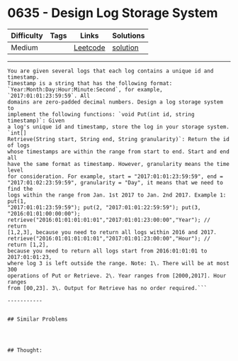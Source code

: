 # 0635 - Design Log Storage System

Difficulty  | Tags | Links | Solutions
----------- | ---- | ----- | -----
Medium |  | [Leetcode](https://leetcode.com/problems/design-log-storage-system) | [solution](https://leetcode.com/problems/design-log-storage-system/solution/)


-----------

```
You are given several logs that each log contains a unique id and timestamp.
Timestamp is a string that has the following format:
`Year:Month:Day:Hour:Minute:Second`, for example, `2017:01:01:23:59:59`. All
domains are zero-padded decimal numbers. Design a log storage system to
implement the following functions: `void Put(int id, string timestamp)`: Given
a log's unique id and timestamp, store the log in your storage system. `int[]
Retrieve(String start, String end, String granularity)`: Return the id of logs
whose timestamps are within the range from start to end. Start and end all
have the same format as timestamp. However, granularity means the time level
for consideration. For example, start = "2017:01:01:23:59:59", end =
"2017:01:02:23:59:59", granularity = "Day", it means that we need to find the
logs within the range from Jan. 1st 2017 to Jan. 2nd 2017. Example 1: put(1,
"2017:01:01:23:59:59"); put(2, "2017:01:01:22:59:59"); put(3,
"2016:01:01:00:00:00");
retrieve("2016:01:01:01:01:01","2017:01:01:23:00:00","Year"); // return
[1,2,3], because you need to return all logs within 2016 and 2017.
retrieve("2016:01:01:01:01:01","2017:01:01:23:00:00","Hour"); // return [1,2],
because you need to return all logs start from 2016:01:01:01 to 2017:01:01:23,
where log 3 is left outside the range. Note: 1\. There will be at most 300
operations of Put or Retrieve. 2\. Year ranges from [2000,2017]. Hour ranges
from [00,23]. 3\. Output for Retrieve has no order required.```

-----------


## Similar Problems




## Thought:
